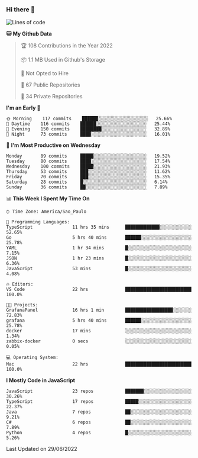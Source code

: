 ### Hi there 👋

<!--
**guicaulada/guicaulada** is a ✨ _special_ ✨ repository because its `README.md` (this file) appears on your GitHub profile.

Here are some ideas to get you started:

- 🔭 I’m currently working on ...
- 🌱 I’m currently learning ...
- 👯 I’m looking to collaborate on ...
- 🤔 I’m looking for help with ...
- 💬 Ask me about ...
- 📫 How to reach me: ...
- 😄 Pronouns: ...
- ⚡ Fun fact: ...
-->

<!--START_SECTION:waka-->
![Lines of code](https://img.shields.io/badge/From%20Hello%20World%20I%27ve%20Written-1.8%20million%20lines%20of%20code-blue)

**🐱 My Github Data** 

> 🏆 108 Contributions in the Year 2022
 > 
> 📦 1.1 MB Used in Github's Storage 
 > 
> 🚫 Not Opted to Hire
 > 
> 📜 67 Public Repositories 
 > 
> 🔑 34 Private Repositories  
 > 
**I'm an Early 🐤** 

```text
🌞 Morning    117 commits    ██████░░░░░░░░░░░░░░░░░░░   25.66% 
🌆 Daytime    116 commits    ██████░░░░░░░░░░░░░░░░░░░   25.44% 
🌃 Evening    150 commits    ████████░░░░░░░░░░░░░░░░░   32.89% 
🌙 Night      73 commits     ████░░░░░░░░░░░░░░░░░░░░░   16.01%

```
📅 **I'm Most Productive on Wednesday** 

```text
Monday       89 commits     █████░░░░░░░░░░░░░░░░░░░░   19.52% 
Tuesday      80 commits     ████░░░░░░░░░░░░░░░░░░░░░   17.54% 
Wednesday    100 commits    █████░░░░░░░░░░░░░░░░░░░░   21.93% 
Thursday     53 commits     ███░░░░░░░░░░░░░░░░░░░░░░   11.62% 
Friday       70 commits     ███░░░░░░░░░░░░░░░░░░░░░░   15.35% 
Saturday     28 commits     █░░░░░░░░░░░░░░░░░░░░░░░░   6.14% 
Sunday       36 commits     ██░░░░░░░░░░░░░░░░░░░░░░░   7.89%

```


📊 **This Week I Spent My Time On** 

```text
⌚︎ Time Zone: America/Sao_Paulo

💬 Programming Languages: 
TypeScript               11 hrs 35 mins      █████████████░░░░░░░░░░░░   52.65% 
Go                       5 hrs 40 mins       ██████░░░░░░░░░░░░░░░░░░░   25.78% 
YAML                     1 hr 34 mins        █░░░░░░░░░░░░░░░░░░░░░░░░   7.15% 
JSON                     1 hr 23 mins        █░░░░░░░░░░░░░░░░░░░░░░░░   6.36% 
JavaScript               53 mins             █░░░░░░░░░░░░░░░░░░░░░░░░   4.08%

🔥 Editors: 
VS Code                  22 hrs              █████████████████████████   100.0%

🐱‍💻 Projects: 
GrafanaPanel             16 hrs 1 min        ██████████████████░░░░░░░   72.83% 
grafana                  5 hrs 40 mins       ██████░░░░░░░░░░░░░░░░░░░   25.78% 
docker                   17 mins             ░░░░░░░░░░░░░░░░░░░░░░░░░   1.34% 
zabbix-docker            0 secs              ░░░░░░░░░░░░░░░░░░░░░░░░░   0.05%

💻 Operating System: 
Mac                      22 hrs              █████████████████████████   100.0%

```

**I Mostly Code in JavaScript** 

```text
JavaScript               23 repos            ███████░░░░░░░░░░░░░░░░░░   30.26% 
TypeScript               17 repos            █████░░░░░░░░░░░░░░░░░░░░   22.37% 
Java                     7 repos             ██░░░░░░░░░░░░░░░░░░░░░░░   9.21% 
C#                       6 repos             ██░░░░░░░░░░░░░░░░░░░░░░░   7.89% 
Python                   4 repos             █░░░░░░░░░░░░░░░░░░░░░░░░   5.26%

```



 Last Updated on 29/06/2022
<!--END_SECTION:waka-->
